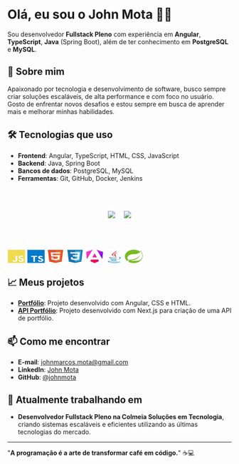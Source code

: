 # Olá, eu sou o **John Mota** 👨‍💻

Sou desenvolvedor **Fullstack Pleno** com experiência em **Angular**, **TypeScript**, **Java** (Spring Boot), além de ter conhecimento em **PostgreSQL** e **MySQL**.

## 🚀 Sobre mim

Apaixonado por tecnologia e desenvolvimento de software, busco sempre criar soluções escaláveis, de alta performance e com foco no usuário. Gosto de enfrentar novos desafios e estou sempre em busca de aprender mais e melhorar minhas habilidades.

## 🛠 Tecnologias que uso

- **Frontend**: Angular, TypeScript, HTML, CSS, JavaScript
- **Backend**: Java, Spring Boot
- **Bancos de dados**: PostgreSQL, MySQL
- **Ferramentas**: Git, GitHub, Docker, Jenkins

<br>
<br>
<br>

<div style="display: flex; align-items: center; justify-content: center; gap: 20px;">
  <a href="https://github.com/John-Mota">
    <img height="180em" src="https://github-readme-stats.vercel.app/api?username=John-Mota&show_icons=true&theme=dark&include_all_commits=true&count_private=true" />
  </a>
  <a href="https://github.com/John-Mota">
    <img height="180em" src="https://github-readme-stats.vercel.app/api/top-langs/?username=John-Mota&layout=compact&langs_count=7&theme=dark" />
  </a>
</div>

<br>
<br>
<br>
<div style="display: inline_block"><br>
  <img align="center" alt="Rafa-Js" height="30" width="40" src="https://raw.githubusercontent.com/devicons/devicon/master/icons/javascript/javascript-plain.svg">
  <img align="center" alt="Rafa-Ts" height="30" width="40" src="https://raw.githubusercontent.com/devicons/devicon/master/icons/typescript/typescript-plain.svg">
  <img align="center" alt="Rafa-HTML" height="30" width="40" src="https://raw.githubusercontent.com/devicons/devicon/master/icons/html5/html5-original.svg">
  <img align="center" alt="Rafa-CSS" height="30" width="40" src="https://raw.githubusercontent.com/devicons/devicon/master/icons/css3/css3-original.svg">
  <img align="center" alt="Angular" height="30" width="40" src="https://raw.githubusercontent.com/devicons/devicon/master/icons/angular/angular-original.svg">
  <img align="center" alt="Java" height="30" width="40" src="https://raw.githubusercontent.com/devicons/devicon/master/icons/java/java-original.svg">
  <img align="center" alt="SpringBoot" height="30" width="40" src="https://raw.githubusercontent.com/devicons/devicon/master/icons/spring/spring-original.svg">
</div>

## 📈 Meus projetos

- **[Portfólio](https://github.com/John-Mota/portifolioJohnMota)**: Projeto desenvolvido com Angular, CSS e HTML.
- **[API Portfólio](https://github.com/John-Mota/api-portifolio)**: Projeto desenvolvido com Next.js para criação de uma API de portfólio.

## 📫 Como me encontrar

- **E-mail**: [johnmarcos.mota@gmail.com](mailto:johnmarcos.mota@gmail.com)
- **LinkedIn**: [John Mota](www.linkedin.com/in/john-mota-026044203)
- **GitHub**: [@johnmota](<[https://github.com/johnmota](https://github.com/John-Mota)>)

## 🔭 Atualmente trabalhando em

- **Desenvolvedor Fullstack Pleno na Colmeia Soluções em Tecnologia**, criando sistemas escaláveis e eficientes utilizando as últimas tecnologias do mercado.

---

"**A programação é a arte de transformar café em código.**" ☕💻
